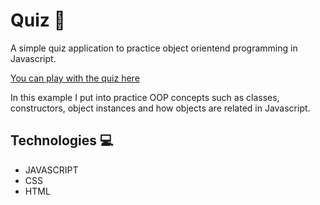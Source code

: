 # Quiz 📝

A simple quiz application to practice object orientend programming in Javascript.

[You can play with the quiz here](https://solturipe.github.io/Quiz/)

In this example I put into practice OOP concepts such as classes, constructors, object instances and how objects are related in Javascript.

## Technologies 💻

- JAVASCRIPT
- CSS
- HTML
